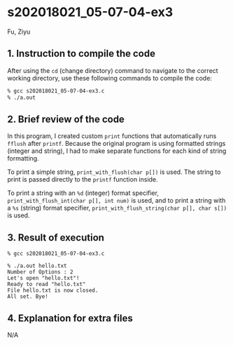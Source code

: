 # s202018021_05-07-04-ex3
Fu, Ziyu

## 1. Instruction to compile the code

After using the `cd` (change directory) command to navigate to the correct working directory, use these following commands to compile the code:

```bash
% gcc s202018021_05-07-04-ex3.c
% ./a.out 
```

## 2. Brief review of the code

In this program, I created custom `print` functions that automatically runs `fflush` after `printf`. Because the original program is using formatted strings (integer and string), I had to make separate functions for each kind of string formatting. 

To print a simple string, `print_with_flush(char p[])` is used. The string to print is passed directly to the `printf` function inside. 

To print a string with an `%d` (integer) format specifier, `print_with_flush_int(char p[], int num)` is used, and to print a string with a `%s` (string) format specifier, `print_with_flush_string(char p[], char s[])` is used. 

## 3. Result of execution 
```
% gcc s202018021_05-07-04-ex3.c

% ./a.out hello.txt
Number of Options : 2
Let's open "hello.txt"! 
Ready to read "hello.txt"
File hello.txt is now closed.
All set. Bye!
```

## 4. Explanation for extra files
N/A